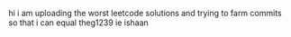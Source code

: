 hi i am uploading the worst leetcode solutions and trying to farm commits so that i can equal theg1239 ie ishaan